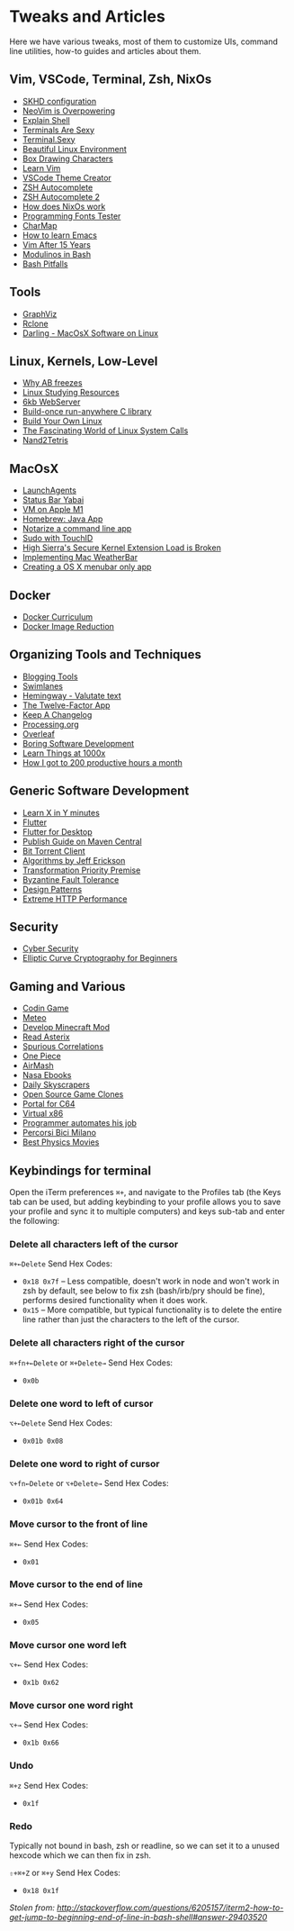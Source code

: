 # Tweaks and Articles

Here we have various tweaks, most of them to customize UIs, command line utilities, how-to guides and articles about them.

## Vim, VSCode, Terminal, Zsh, NixOs

- [SKHD configuration](https://gist.github.com/zmre/b5e23a6ac1be92ce4f90390940d7f03a)
- [NeoVim is Overpowering](https://crispgm.com/page/neovim-is-overpowering.html)
- [Explain Shell](https://explainshell.com/)
- [Terminals Are Sexy](https://terminalsare.sexy/)
- [Terminal.Sexy](https://terminal.sexy/)
- [Beautiful Linux Environment](https://dev.to/deepu105/my-beautiful-linux-development-environment-2afc)
- [Box Drawing Characters](https://en.wikipedia.org/wiki/Box-drawing_character)
- [Learn Vim](https://yannesposito.com/Scratch/en/blog/Learn-Vim-Progressively/)
- [VSCode Theme Creator](https://themes.vscode.one/your-themes/)
- [ZSH Autocomplete](https://mrigank11.github.io/2018/03/zsh-auto-completion/)
- [ZSH Autocomplete 2](https://github.com/zsh-users/zsh-completions/blob/master/zsh-completions-howto.org)
- [How does NixOs work](https://christine.website/blog/nixos-desktop-flow-2020-04-25)
- [Programming Fonts Tester](http://app.programmingfonts.org/)
- [CharMap](http://mathew-kurian.github.io/CharacterMap/)
- [How to learn Emacs](http://david.rothlis.net/emacs/howtolearn.html)
- [Vim After 15 Years](https://statico.github.io/vim3.html)
- [Modulinos in Bash](https://blog.dnmfarrell.com/post/modulinos-in-bash/)
- [Bash Pitfalls](https://mywiki.wooledge.org/BashPitfalls)

## Tools

- [GraphViz](https://graphviz.org/)
- [Rclone](https://rclone.org/docs/)
- [Darling - MacOsX Software on Linux](http://darlinghq.org/)

## Linux, Kernels, Low-Level

- [Why AB freezes](https://stackoverflow.com/questions/1216267/ab-program-freezes-after-lots-of-requests-why)
- [Linux Studying Resources](https://dev.to/abregman/collection-of-linux-resources-3nhk)
- [6kb WebServer](https://devopsdirective.com/posts/2021/04/tiny-container-image/)
- [Build-once run-anywhere C library](https://justine.lol/cosmopolitan/index.html)
- [Build Your Own Linux](http://www.buildyourownlinux.com/)
- [The Fascinating World of Linux System Calls](https://sysdig.com/blog/fascinating-world-linux-system-calls/)
- [Nand2Tetris](https://www.nand2tetris.org/)

## MacOsX

- [LaunchAgents](https://theevilbit.github.io/beyond/)
- [Status Bar Yabai](https://www.simple-bar.com/en/)
- [VM on Apple M1](https://getutm.app/)
- [Homebrew: Java App](https://www.veracode.com/blog/secure-development/distribute-your-java-app-brew)
- [Notarize a command line app](https://scriptingosx.com/2019/09/notarize-a-command-line-tool/)
- [Sudo with TouchID](https://dev.to/equiman/how-to-use-macos-s-touch-id-on-terminal-5fhg)
- [High Sierra's Secure Kernel Extension Load is Broken](https://www.synack.com/2017/09/08/high-sierras-secure-kernel-extension-loading-is-broken/)
- [Implementing Mac WeatherBar](http://footle.org/WeatherBar/)
- [Creating a OS X menubar only app](https://nsrover.wordpress.com/2014/10/10/creating-a-os-x-menubar-only-app/)

## Docker

- [Docker Curriculum](https://docker-curriculum.com/)
- [Docker Image Reduction](https://dev.to/mrbrazel/docker-image-size-reduction-220a)

## Organizing Tools and Techniques

- [Blogging Tools](https://dev.to/atapas/my-favorite-blogging-tools-to-make-you-a-productive-blogger-50c)
- [Swimlanes](https://swimlanes.io/)
- [Hemingway - Valutate text](http://www.hemingwayapp.com/)
- [The Twelve-Factor App](https://12factor.net/)
- [Keep A Changelog](https://keepachangelog.com/en/1.0.0/)
- [Processing.org](https://processing.org/)
- [Overleaf](https://www.overleaf.com)
- [Boring Software Development](https://medium.com/@marc.bojakowski/software-development-done-right-is-boring-e7277242c3ff)
- [Learn Things at 1000x](http://pranay.gp/how-to-learn-things-at-1000x-the-speed)
- [How I got to 200 productive hours a month](https://qotoqot.com/blog/improving-focus/)

## Generic Software Development

- [Learn X in Y minutes](https://learnxinyminutes.com/)
- [Flutter](https://flutter.dev/)
- [Flutter for Desktop](https://itnext.io/getting-started-with-flutter-desktop-91e8293bafcf)
- [Publish Guide on Maven Central](https://central.sonatype.org/publish/publish-guide/#create-a-ticket-with-sonatype)
- [Bit Torrent Client](https://allenkim67.github.io/programming/2016/05/04/how-to-make-your-own-bittorrent-client.html)
- [Algorithms by Jeff Erickson](http://jeffe.cs.illinois.edu/teaching/algorithms/?)
- [Transformation Priority Premise](https://en.m.wikipedia.org/wiki/Transformation_Priority_Premise)
- [Byzantine Fault Tolerance](https://en.wikipedia.org/wiki/Byzantine_fault_tolerance)
- [Design Patterns](https://sourcemaking.com/design_patterns)
- [Extreme HTTP Performance](https://talawah.io/blog/extreme-http-performance-tuning-one-point-two-million/)

## Security

- [Cyber Security](https://victoria.dev/blog/your-cybersecurity-starter-pack/)
- [Elliptic Curve Cryptography for Beginners](http://blog.wesleyac.com/posts/elliptic-curves)

## Gaming and Various

- [Codin Game](https://www.codingame.com/home)
- [Meteo](http://www.centrometeolombardo.com/radar/)
- [Develop Minecraft Mod](https://blog.usejournal.com/a-beginners-guide-to-modding-minecraft-9a42536495f6)
- [Read Asterix](http://readasterix.blogspot.com/)
- [Spurious Correlations](http://tylervigen.com/spurious-correlations)
- [One Piece](https://juinjutsuteam.wixsite.com/sito/one-piece)
- [AirMash](https://airma.sh/)
- [Nasa Ebooks](https://history.nasa.gov/books_sort_SP.html)
- [Daily Skyscrapers](https://www.brainbashers.com/skyscrapers.asp)
- [Open Source Game Clones](https://osgameclones.com/)
- [Portal for C64](https://www.jamiefuller.com/portal/)
- [Virtual x86](https://copy.sh/v86/)
- [Programmer automates his job](http://uk.businessinsider.com/programmer-automates-his-job-2015-11)
- [Percorsi Bici Milano](https://www.milanotoday.it/attualita/percorsi-bici_milano.html)
- [Best Physics Movies](https://www.wondersofphysics.com/2020/04/best-physics-movies.html)

## Keybindings for terminal
Open the iTerm preferences `⌘+`, and navigate to the Profiles tab (the Keys tab can be used, but adding keybinding to your profile allows you to save your profile and sync it to multiple computers) and keys sub-tab and enter the following:

### Delete all characters left of the cursor
`⌘+←Delete` Send Hex Codes:
  * `0x18 0x7f` – Less compatible, doesn't work in node and won't work in zsh by default, see below to fix zsh (bash/irb/pry should be fine), performs desired functionality when it does work.
  * `0x15` – More compatible, but typical functionality is to delete the entire line rather than just the characters to the left of the cursor.

### Delete all characters right of the cursor
`⌘+fn+←Delete` or `⌘+Delete→` Send Hex Codes:
  * `0x0b`

### Delete one word to left of cursor
`⌥+←Delete` Send Hex Codes:
  * `0x01b 0x08`

### Delete one word to right of cursor
`⌥+fn←Delete` or `⌥+Delete→` Send Hex Codes: 
  * `0x01b 0x64`

### Move cursor to the front of line
`⌘+←` Send Hex Codes:
  * `0x01`

### Move cursor to the end of line
`⌘+→` Send Hex Codes:
  * `0x05`

### Move cursor one word left
`⌥+←` Send Hex Codes:
  * `0x1b 0x62`

### Move cursor one word right
`⌥+→` Send Hex Codes:
  * `0x1b 0x66`

### Undo
`⌘+z` Send Hex Codes:
  * `0x1f`

### Redo
Typically not bound in bash, zsh or readline, so we can set it to a unused hexcode which we can then fix in zsh.

`⇧+⌘+Z` or `⌘+y` Send Hex Codes:
  * `0x18 0x1f`

_Stolen from: http://stackoverflow.com/questions/6205157/iterm2-how-to-get-jump-to-beginning-end-of-line-in-bash-shell#answer-29403520_
